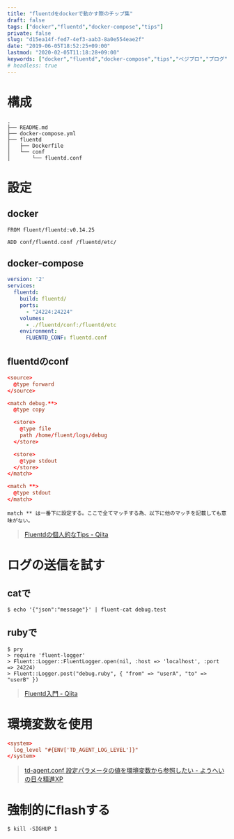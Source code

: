 ```yaml
---
title: "fluentdをdockerで動かす際のチップ集"
draft: false
tags: ["docker","fluentd","docker-compose","tips"]
private: false
slug: "d15ea14f-fed7-4ef3-aab3-8a0e554eae2f"
date: "2019-06-05T18:52:25+09:00"
lastmod: "2020-02-05T11:18:28+09:00"
keywords: ["docker","fluentd","docker-compose","tips","ベジプロ","プログ","プログラム"]
# headless: true
---
```


# 構成
```
.
├── README.md
├── docker-compose.yml
├── fluentd
│   ├── Dockerfile
│   └── conf
│       └── fluentd.conf
```

# 設定
## docker
```:Dockerfile
FROM fluent/fluentd:v0.14.25

ADD conf/fluentd.conf /fluentd/etc/
```

## docker-compose
```yml:docker-compose.yml
version: '2'
services:
  fluentd:
    build: fluentd/
    ports:
      - "24224:24224"
    volumes:
      - ./fluentd/conf:/fluentd/etc
    environment:
      FLUENTD_CONF: fluentd.conf
```

## fluentdのconf
```:fluentd.conf
<source>
  @type forward
</source>

<match debug.**>
  @type copy

  <store>
    @type file
    path /home/fluent/logs/debug
  </store>

  <store>
    @type stdout
  </store>
</match>

<match **>
  @type stdout
</match>
```

```!
match ** は一番下に設定する。ここで全てマッチする為、以下に他のマッチを記載しても意味がない。
```

> [Fluentdの個人的なTips - Qiita](https://qiita.com/comefigo/items/28d75ff93c71f429696a#1%E3%81%A4%E3%81%AE%E3%83%87%E3%83%BC%E3%82%BF%E3%82%BD%E3%83%BC%E3%82%B9%E3%81%AB%E5%AF%BE%E3%81%97%E3%81%A6%E8%A4%87%E6%95%B0%E3%81%AE%E5%87%A6%E7%90%86%E3%82%92%E3%81%97%E3%81%9F%E3%81%84%E5%A0%B4%E5%90%88)

# ログの送信を試す
## catで
```
$ echo '{"json":"message"}' | fluent-cat debug.test
```

## rubyで
```
$ pry
> require 'fluent-logger'
> Fluent::Logger::FluentLogger.open(nil, :host => 'localhost', :port => 24224)
> Fluent::Logger.post("debug.ruby", { "from" => "userA", "to" => "userB" })
```

> [Fluentd入門 - Qiita](https://qiita.com/ysk_1031/items/bcbf74150a8ee9f979d7)

# 環境変数を使用
```:fluentd.conf
<system>
  log_level "#{ENV['TD_AGENT_LOG_LEVEL']}"
</system>
```

> [td-agent.conf 設定パラメータの値を環境変数から参照したい - ようへいの日々精進XP](https://inokara.hateblo.jp/entry/2016/09/17/091659)

# 強制的にflashする
```:docker内
$ kill -SIGHUP 1
```
